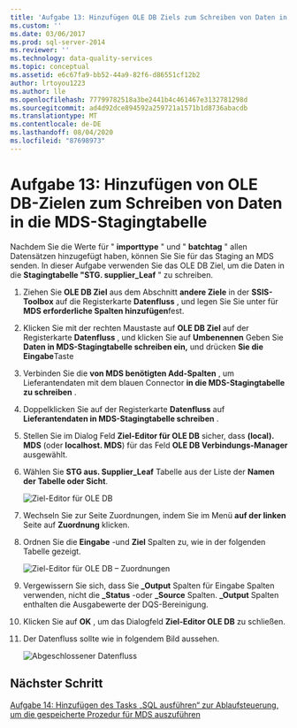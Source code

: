 ```yaml
---
title: 'Aufgabe 13: Hinzufügen OLE DB Ziels zum Schreiben von Daten in die MDS-Stagingtabelle | Microsoft-Dokumentation'
ms.custom: ''
ms.date: 03/06/2017
ms.prod: sql-server-2014
ms.reviewer: ''
ms.technology: data-quality-services
ms.topic: conceptual
ms.assetid: e6c67fa9-bb52-44a9-82f6-d86551cf12b2
author: lrtoyou1223
ms.author: lle
ms.openlocfilehash: 77799782518a3be2441b4c461467e3132781298d
ms.sourcegitcommit: ad4d92dce894592a259721a1571b1d8736abacdb
ms.translationtype: MT
ms.contentlocale: de-DE
ms.lasthandoff: 08/04/2020
ms.locfileid: "87698973"
---
```

# <a name="task-13-adding-ole-db-destination-to-write-data-to-mds-staging-table"></a>Aufgabe 13: Hinzufügen von OLE DB-Zielen zum Schreiben von Daten in die MDS-Stagingtabelle
  Nachdem Sie die Werte für " **importtype** " und " **batchtag** " allen Datensätzen hinzugefügt haben, können Sie Sie für das Staging an MDS senden. In dieser Aufgabe verwenden Sie das OLE DB Ziel, um die Daten in die **Stagingtabelle "STG. supplier_Leaf** " zu schreiben.  
  
1.  Ziehen Sie **OLE DB Ziel** aus dem Abschnitt **andere Ziele** in der **SSIS-Toolbox** auf die Registerkarte **Datenfluss** , und legen Sie Sie unter für **MDS erforderliche Spalten hinzufügen**fest.  
  
2.  Klicken Sie mit der rechten Maustaste auf **OLE DB Ziel** auf der Registerkarte **Datenfluss** , und klicken Sie auf **Umbenennen** Geben Sie **Daten in MDS-Stagingtabelle schreiben ein,** und drücken **Sie die Eingabe**Taste  
  
3.  Verbinden Sie die **von MDS benötigten Add-Spalten** , um Lieferantendaten mit dem blauen Connector **in die MDS-Stagingtabelle zu schreiben** .  
  
4.  Doppelklicken Sie auf der Registerkarte **Datenfluss** auf **Lieferantendaten in MDS-Stagingtabelle schreiben** .  
  
5.  Stellen Sie im Dialog Feld **Ziel-Editor für OLE DB** sicher, dass **(local). MDS** (oder **localhost. MDS**) für das Feld **OLE DB Verbindungs-Manager** ausgewählt.  
  
6.  Wählen Sie **STG aus. Supplier_Leaf** Tabelle aus der Liste der **Namen der Tabelle oder Sicht**.  
  
     ![Ziel-Editor für OLE DB](../../2014/tutorials/media/et-addingoledbdestinationtowdtomdsst-01.jpg "Ziel-Editor für OLE DB")  
  
7.  Wechseln Sie zur Seite Zuordnungen, indem Sie im Menü **auf der linken** Seite auf **Zuordnung** klicken.  
  
8.  Ordnen Sie die **Eingabe** -und **Ziel** Spalten zu, wie in der folgenden Tabelle gezeigt.  
  
     ![Ziel-Editor für OLE DB – Zuordnungen](../../2014/tutorials/media/et-addingoledbdestinationtowdtomdsst-02.jpg "Ziel-Editor für OLE DB – Zuordnungen")  
  
9. Vergewissern Sie sich, dass Sie **_Output** Spalten für Eingabe Spalten verwenden, nicht die **_Status** -oder **_Source** Spalten. **_Output** Spalten enthalten die Ausgabewerte der DQS-Bereinigung.  
  
10. Klicken Sie auf **OK** , um das Dialogfeld **Ziel-Editor OLE DB** zu schließen.  
  
11. Der Datenfluss sollte wie in folgendem Bild aussehen.  
  
     ![Abgeschlossener Datenfluss](../../2014/tutorials/media/et-addingoledbdestinationtowdtomdsst-03.jpg "Abgeschlossener Datenfluss")  
  
## <a name="next-step"></a>Nächster Schritt  
 [Aufgabe 14: Hinzufügen des Tasks „SQL ausführen“ zur Ablaufsteuerung, um die gespeicherte Prozedur für MDS auszuführen](../../2014/tutorials/task-14-add-execute-to-control-flow-run-mds-stored-procedure.md)  
  
  
